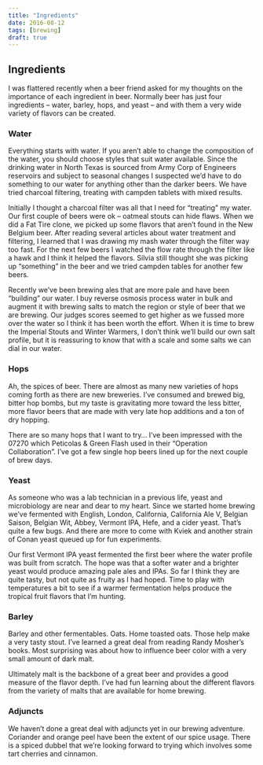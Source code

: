 ```yaml
---
title: "Ingredients"
date: 2016-08-12
tags: [brewing]
draft: true
---
```


## Ingredients

I was flattered recently when a beer friend asked for my thoughts on the importance of each ingredient in beer. Normally beer has just four ingredients – water, barley, hops, and yeast – and with them a very wide variety of flavors can be created.

### Water

Everything starts with water. If you aren’t able to change the composition of the water, you should choose styles that suit water available. Since the drinking water in North Texas is sourced from Army Corp of Engineers reservoirs and subject to seasonal changes I  suspected we’d have to do something to our water for anything other than the darker beers. We have tried charcoal filtering, treating with campden tablets with mixed results.

Initially I thought a charcoal filter was all that I need for “treating” my water. Our first couple of beers were ok – oatmeal stouts can hide flaws. When we did a Fat Tire clone, we picked up some flavors that aren’t found in the New Belgium beer. After reading several articles about water treatment and filtering, I learned that I was drawing my mash water through the filter way too fast. For the next few beers I watched the flow rate through the filter like a hawk and I think it helped the flavors. Silvia still thought she was picking up “something” in the beer and we tried campden tables for another few beers.

Recently we’ve been brewing ales that are more pale and have been “building” our water. I buy reverse osmosis process water in bulk and augment it with brewing salts to match the region or style of beer that we are brewing. Our judges scores seemed to get higher as we fussed more over the water so I think it has been worth the effort. When it is time to brew the Imperial Stouts and Winter Warmers, I don’t think we’ll build our own salt profile, but it is reassuring to know that with a scale and some salts we can dial in our water.

### Hops

Ah, the spices of beer. There are almost as many new varieties of hops coming forth as there are new breweries. I’ve consumed and brewed big, bitter hop bombs, but my taste is gravitating more toward the less bitter, more flavor beers that are made with very late hop additions and a ton of dry hopping.

There are so many hops that I want to try… I’ve been impressed with the 07270 which Peticolas & Green Flash used in their “Operation Collaboration”. I’ve got a few single hop beers lined up for the next couple of brew days.

### Yeast

As someone who was a lab technician in a previous life, yeast and microbiology are near and dear to my heart. Since we started home brewing we’ve fermented with English, London, California, California Ale V, Belgian Saison, Belgian Wit, Abbey, Vermont IPA, Hefe, and a cider yeast. That’s quite a few bugs. And there are more to come with Kviek and another strain of Conan yeast queued up for fun experiments.

Our first Vermont IPA yeast fermented the first beer where the water profile was built from scratch. The hope was that a softer water and a brighter yeast would produce amazing pale ales and IPAs. So far I think they are quite tasty, but not quite as fruity as I had hoped. Time to play with temperatures a bit to see if a warmer fermentation helps produce the tropical fruit flavors that I’m hunting.

### Barley

Barley and other fermentables. Oats. Home toasted oats. Those help make a very tasty stout. I’ve learned a great deal from reading Randy Mosher’s books. Most surprising was  about how to influence beer color with a very small amount of dark malt.

Ultimately malt is the backbone of a great beer and provides a good measure of the flavor depth. I’ve had fun learning about the different flavors from the variety of malts that are available for home brewing.


### Adjuncts

We haven’t done a great deal with adjuncts yet in our brewing adventure. Coriander and orange peel have been the extent of our spice usage. There is a spiced dubbel that we’re looking forward to trying which involves some tart cherries and cinnamon.